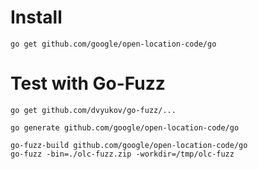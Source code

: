 # Install

	go get github.com/google/open-location-code/go

# Test with Go-Fuzz

    go get github.com/dvyukov/go-fuzz/...

	go generate github.com/google/open-location-code/go

    go-fuzz-build github.com/google/open-location-code/go
	go-fuzz -bin=./olc-fuzz.zip -workdir=/tmp/olc-fuzz

